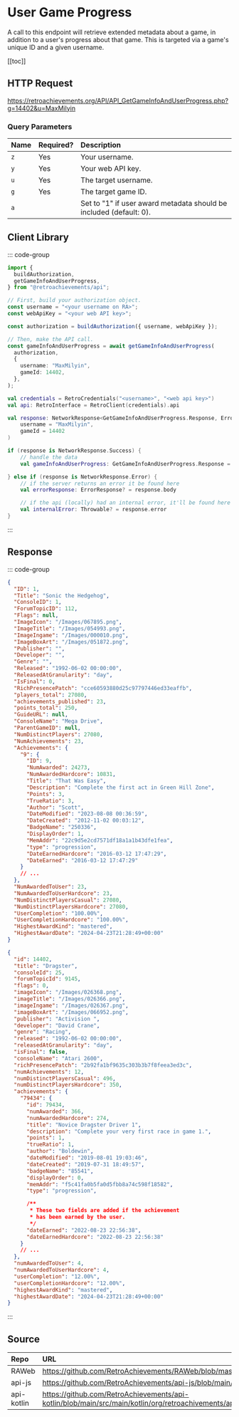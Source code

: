 <script setup>
import SampleRequest from '../components/SampleRequest.vue';
</script>

# User Game Progress

A call to this endpoint will retrieve extended metadata about a game, in addition to a user's progress about that game. This is targeted via a game's unique ID and a given username.

[[toc]]

## HTTP Request

<SampleRequest httpVerb="GET">https://retroachievements.org/API/API_GetGameInfoAndUserProgress.php?g=14402&u=MaxMilyin</SampleRequest>

### Query Parameters

| Name | Required? | Description                                                        |
| :--- | :-------- | :----------------------------------------------------------------- |
| `z`  | Yes       | Your username.                                                     |
| `y`  | Yes       | Your web API key.                                                  |
| `u`  | Yes       | The target username.                                               |
| `g`  | Yes       | The target game ID.                                                |
| `a`  |           | Set to "1" if user award metadata should be included (default: 0). |

## Client Library

::: code-group

```ts [NodeJS]
import {
  buildAuthorization,
  getGameInfoAndUserProgress,
} from "@retroachievements/api";

// First, build your authorization object.
const username = "<your username on RA>";
const webApiKey = "<your web API key>";

const authorization = buildAuthorization({ username, webApiKey });

// Then, make the API call.
const gameInfoAndUserProgress = await getGameInfoAndUserProgress(
  authorization,
  {
    username: "MaxMilyin",
    gameId: 14402,
  },
);
```

```kotlin [Kotlin]
val credentials = RetroCredentials("<username>", "<web api key>")
val api: RetroInterface = RetroClient(credentials).api

val response: NetworkResponse<GetGameInfoAndUserProgress.Response, ErrorResponse> = api.getGameInfoAndUserProgress(
    username = "MaxMilyin",
    gameId = 14402
)

if (response is NetworkResponse.Success) {
    // handle the data
    val gameInfoAndUserProgress: GetGameInfoAndUserProgress.Response = response.body

} else if (response is NetworkResponse.Error) {
    // if the server returns an error it be found here
    val errorResponse: ErrorResponse? = response.body

    // if the api (locally) had an internal error, it'll be found here
    val internalError: Throwable? = response.error
}
```

:::

## Response

::: code-group

```json [HTTP Response]
{
  "ID": 1,
  "Title": "Sonic the Hedgehog",
  "ConsoleID": 1,
  "ForumTopicID": 112,
  "Flags": null,
  "ImageIcon": "/Images/067895.png",
  "ImageTitle": "/Images/054993.png",
  "ImageIngame": "/Images/000010.png",
  "ImageBoxArt": "/Images/051872.png",
  "Publisher": "",
  "Developer": "",
  "Genre": "",
  "Released": "1992-06-02 00:00:00",
  "ReleasedAtGranularity": "day",
  "IsFinal": 0,
  "RichPresencePatch": "cce60593880d25c97797446ed33eaffb",
  "players_total": 27080,
  "achievements_published": 23,
  "points_total": 250,
  "GuideURL": null,
  "ConsoleName": "Mega Drive",
  "ParentGameID": null,
  "NumDistinctPlayers": 27080,
  "NumAchievements": 23,
  "Achievements": {
    "9": {
      "ID": 9,
      "NumAwarded": 24273,
      "NumAwardedHardcore": 10831,
      "Title": "That Was Easy",
      "Description": "Complete the first act in Green Hill Zone",
      "Points": 3,
      "TrueRatio": 3,
      "Author": "Scott",
      "DateModified": "2023-08-08 00:36:59",
      "DateCreated": "2012-11-02 00:03:12",
      "BadgeName": "250336",
      "DisplayOrder": 1,
      "MemAddr": "22c9d5e2cd7571df18a1a1b43dfe1fea",
      "type": "progression",
      "DateEarnedHardcore": "2016-03-12 17:47:29",
      "DateEarned": "2016-03-12 17:47:29"
    }
    // ...
  },
  "NumAwardedToUser": 23,
  "NumAwardedToUserHardcore": 23,
  "NumDistinctPlayersCasual": 27080,
  "NumDistinctPlayersHardcore": 27080,
  "UserCompletion": "100.00%",
  "UserCompletionHardcore": "100.00%",
  "HighestAwardKind": "mastered",
  "HighestAwardDate": "2024-04-23T21:28:49+00:00"
}
```

```json [NodeJS]
{
  "id": 14402,
  "title": "Dragster",
  "consoleId": 25,
  "forumTopicId": 9145,
  "flags": 0,
  "imageIcon": "/Images/026368.png",
  "imageTitle": "/Images/026366.png",
  "imageIngame": "/Images/026367.png",
  "imageBoxArt": "/Images/066952.png",
  "publisher": "Activision ",
  "developer": "David Crane",
  "genre": "Racing",
  "released": "1992-06-02 00:00:00",
  "releasedAtGranularity": "day",
  "isFinal": false,
  "consoleName": "Atari 2600",
  "richPresencePatch": "2b92fa1bf9635c303b3b7f8feea3ed3c",
  "numAchievements": 12,
  "numDistinctPlayersCasual": 496,
  "numDistinctPlayersHardcore": 350,
  "achievements": {
    "79434": {
      "id": 79434,
      "numAwarded": 366,
      "numAwardedHardcore": 274,
      "title": "Novice Dragster Driver 1",
      "description": "Complete your very first race in game 1.",
      "points": 1,
      "trueRatio": 1,
      "author": "Boldewin",
      "dateModified": "2019-08-01 19:03:46",
      "dateCreated": "2019-07-31 18:49:57",
      "badgeName": "85541",
      "displayOrder": 0,
      "memAddr": "f5c41fa0b5fa0d5fbb8a74c598f18582",
      "type": "progression",

      /**
       * These two fields are added if the achievement
       * has been earned by the user.
       */
      "dateEarned": "2022-08-23 22:56:38",
      "dateEarnedHardcore": "2022-08-23 22:56:38"
    }
    // ...
  },
  "numAwardedToUser": 4,
  "numAwardedToUserHardcore": 4,
  "userCompletion": "12.00%",
  "userCompletionHardcore": "12.00%",
  "highestAwardKind": "mastered",
  "highestAwardDate": "2024-04-23T21:28:49+00:00"
}
```

:::

## Source

| Repo       | URL                                                                                                                  |
| :--------- | :------------------------------------------------------------------------------------------------------------------- |
| RAWeb      | https://github.com/RetroAchievements/RAWeb/blob/master/public/API/API_GetGameInfoAndUserProgress.php                 |
| api-js     | https://github.com/RetroAchievements/api-js/blob/main/src/user/getGameInfoAndUserProgress.ts                         |
| api-kotlin | https://github.com/RetroAchievements/api-kotlin/blob/main/src/main/kotlin/org/retroachivements/api/RetroInterface.kt |
